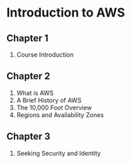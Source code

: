 # Introduction to AWS
## Chapter 1
1. Course Introduction
## Chapter 2
1. What is AWS
1. A Brief History of AWS
1. The 10,000 Foot Overview
1. Regions and Availability Zones
## Chapter 3
1. Seeking Security and Identity

